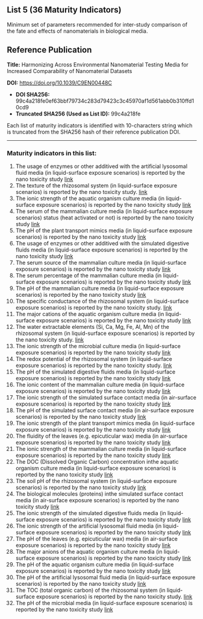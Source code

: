 ## List 5 (36 Maturity Indicators)

Minimum set of parameters recommended for inter-study comparison of the fate and effects of nanomaterials in biological media.

## Reference Publication

**Title:** Harmonizing Across Environmental Nanomaterial Testing Media for Increased Comparability of Nanomaterial Datasets

**DOI:** https://doi.org/10.1039/C9EN00448C

* **DOI SHA256:** 99c4a218fe0ef63bbf79734c283d79423c3c45970af1d561abb0b310ffd10cd9
* **Truncated SHA256 (Used as List ID):** 99c4a218fe

Each list of maturity indicators is identified with 10-characters string which is truncated from the SHA256 hash of their reference publication DOI.

--------------------

### Maturity indicators in this list:

1. The usage of enzymes or other additived with the artificial lysosomal fluid media (in liquid-surface exposure scenarios) is reported by the nano toxicity study [link](https://github.com/ammar257ammar/NanoMaturityIndicators/blob/main/05-99c4a218fe/MI-R1.3-99c4a218fe-LS_ALF_MEDIA_ADDITIVES.md)
1. The texture of the rhizosomal system (in liquid-surface exposure scenarios) is reported by the nano toxicity study. [link](https://github.com/ammar257ammar/NanoMaturityIndicators/blob/main/05-99c4a218fe/MI-R1.3-99c4a218fe-LS_RHIZOSOMAL_TEXTURE.md)
1. The ionic strength of the aquatic organism culture media (in liquid-surface exposure scenarios) is reported by the nano toxicity study [link](https://github.com/ammar257ammar/NanoMaturityIndicators/blob/main/05-99c4a218fe/MI-R1.3-99c4a218fe-LS_AQUA_MEDIA_IONIC_STRENGTH.md)
1. The serum of the mammalian culture media (in liquid-surface exposure scenarios) status (heat activated or not) is reported by the nano toxicity study [link](https://github.com/ammar257ammar/NanoMaturityIndicators/blob/main/05-99c4a218fe/MI-R1.3-99c4a218fe-LS_MAM_MEDIA_SERUM_HEAT_INACTIVATED.md)
1. The pH of the plant transport mimics media (in liquid-surface exposure scenarios) is reported by the nano toxicity study [link](https://github.com/ammar257ammar/NanoMaturityIndicators/blob/main/05-99c4a218fe/MI-R1.3-99c4a218fe-LS_PTM_MEDIA_PH.md)
1. The usage of enzymes or other additived with the simulated digestive fluids media (in liquid-surface exposure scenarios) is reported by the nano toxicity study [link](https://github.com/ammar257ammar/NanoMaturityIndicators/blob/main/05-99c4a218fe/MI-R1.3-99c4a218fe-LS_SDF_MEDIA_ADDITIVES.md)
1. The serum source of the mammalian culture media (in liquid-surface exposure scenarios) is reported by the nano toxicity study [link](https://github.com/ammar257ammar/NanoMaturityIndicators/blob/main/05-99c4a218fe/MI-R1.3-99c4a218fe-LS_MAM_MEDIA_SERUM_SOURCE.md)
1. The serum percentage of the mammalian culture media (in liquid-surface exposure scenarios) is reported by the nano toxicity study [link](https://github.com/ammar257ammar/NanoMaturityIndicators/blob/main/05-99c4a218fe/MI-R1.3-99c4a218fe-LS_MAM_MEDIA_SERUM_PERCENTAGE.md)
1. The pH of the mammalian culture media (in liquid-surface exposure scenarios) is reported by the nano toxicity study [link](https://github.com/ammar257ammar/NanoMaturityIndicators/blob/main/05-99c4a218fe/MI-R1.3-99c4a218fe-LS_MAM_MEDIA_PH.md)
1. The specific conductance of the rhizosomal system (in liquid-surface exposure scenarios) is reported by the nano toxicity study. [link](https://github.com/ammar257ammar/NanoMaturityIndicators/blob/main/05-99c4a218fe/MI-R1.3-99c4a218fe-LS_RHIZOSOMAL_SPECIFIC_CONDUCTANCE.md)
1. The major cations of the aquatic organism culture media (in liquid-surface exposure scenarios) is reported by the nano toxicity study [link](https://github.com/ammar257ammar/NanoMaturityIndicators/blob/main/05-99c4a218fe/MI-R1.3-99c4a218fe-LS_AQUA_MEDIA_MAJOR_CATIONS.md)
1. The water extractable elements (Si, Ca, Mg, Fe, Al, Mn) of the rhizosomal system (in liquid-surface exposure scenarios) is reported by the nano toxicity study. [link](https://github.com/ammar257ammar/NanoMaturityIndicators/blob/main/05-99c4a218fe/MI-R1.3-99c4a218fe-LS_RHIZOSOMAL_EXTRACTABLE_ELEMENTS.md)
1. The ionic strength of the microbial culture media (in liquid-surface exposure scenarios) is reported by the nano toxicity study [link](https://github.com/ammar257ammar/NanoMaturityIndicators/blob/main/05-99c4a218fe/MI-R1.3-99c4a218fe-LS_MICROBIAL_MEDIA_IONIC_STRENGTH.md)
1. The redox potential of the rhizosomal system (in liquid-surface exposure scenarios) is reported by the nano toxicity study. [link](https://github.com/ammar257ammar/NanoMaturityIndicators/blob/main/05-99c4a218fe/MI-R1.3-99c4a218fe-LS_RHIZOSOMAL_REDOX_POTENTIAL.md)
1. The pH of the simulated digestive fluids media (in liquid-surface exposure scenarios) is reported by the nano toxicity study [link](https://github.com/ammar257ammar/NanoMaturityIndicators/blob/main/05-99c4a218fe/MI-R1.3-99c4a218fe-LS_SDF_MEDIA_PH.md)
1. The ionic content of the mammalian culture media (in liquid-surface exposure scenarios) is reported by the nano toxicity study [link](https://github.com/ammar257ammar/NanoMaturityIndicators/blob/main/05-99c4a218fe/MI-R1.3-99c4a218fe-LS_MAM_MEDIA_IONIC_CONTENT.md)
1. The ionic strength of the simulated surface contact media (in air-surface exposure scenarios) is reported by the nano toxicity study [link](https://github.com/ammar257ammar/NanoMaturityIndicators/blob/main/05-99c4a218fe/MI-R1.3-99c4a218fe-AS_SSC_MEDIA_IONIC_STRENGTH.md)
1. The pH of the simulated surface contact media (in air-surface exposure scenarios) is reported by the nano toxicity study [link](https://github.com/ammar257ammar/NanoMaturityIndicators/blob/main/05-99c4a218fe/MI-R1.3-99c4a218fe-AS_SSC_MEDIA_PH.md)
1. The ionic strength of the plant transport mimics media (in liquid-surface exposure scenarios) is reported by the nano toxicity study [link](https://github.com/ammar257ammar/NanoMaturityIndicators/blob/main/05-99c4a218fe/MI-R1.3-99c4a218fe-LS_PTM_MEDIA_IONIC_STRENGTH.md)
1. The fluidity of the leaves (e.g. epicuticular wax) media (in air-surface exposure scenarios) is reported by the nano toxicity study [link](https://github.com/ammar257ammar/NanoMaturityIndicators/blob/main/05-99c4a218fe/MI-R1.3-99c4a218fe-AS_LEAVES_MEDIA_FLUIDITY.md)
1. The ionic strength of the mammalian culture media (in liquid-surface exposure scenarios) is reported by the nano toxicity study [link](https://github.com/ammar257ammar/NanoMaturityIndicators/blob/main/05-99c4a218fe/MI-R1.3-99c4a218fe-LS_MAM_MEDIA_IONIC_STRENGTH.md)
1. The DOC (Dissolved Organic Carbon) concentration inthe aquatic organism culture media (in liquid-surface exposure scenarios) is reported by the nano toxicity study [link](https://github.com/ammar257ammar/NanoMaturityIndicators/blob/main/05-99c4a218fe/MI-R1.3-99c4a218fe-LS_AQUA_MEDIA_DOC.md)
1. The soil pH of the rhizosomal system (in liquid-surface exposure scenarios) is reported by the nano toxicity study [link](https://github.com/ammar257ammar/NanoMaturityIndicators/blob/main/05-99c4a218fe/MI-R1.3-99c4a218fe-LS_RHIZOSOMAL_SOIL_PH.md)
1. The  biological molecules (proteins) inthe simulated surface contact media (in air-surface exposure scenarios) is reported by the nano toxicity study [link](https://github.com/ammar257ammar/NanoMaturityIndicators/blob/main/05-99c4a218fe/MI-R1.3-99c4a218fe-AS_SSC_MEDIA_BIO_MOLECULES.md)
1. The ionic strength of the simulated digestive fluids media (in liquid-surface exposure scenarios) is reported by the nano toxicity study [link](https://github.com/ammar257ammar/NanoMaturityIndicators/blob/main/05-99c4a218fe/MI-R1.3-99c4a218fe-LS_SDF_MEDIA_IONIC_STRENGTH.md)
1. The ionic strength of the artificial lysosomal fluid media (in liquid-surface exposure scenarios) is reported by the nano toxicity study [link](https://github.com/ammar257ammar/NanoMaturityIndicators/blob/main/05-99c4a218fe/MI-R1.3-99c4a218fe-LS_ALF_MEDIA_IONIC_STRENGTH.md)
1. The pH of the leaves (e.g. epicuticular wax) media (in air-surface exposure scenarios) is reported by the nano toxicity study [link](https://github.com/ammar257ammar/NanoMaturityIndicators/blob/main/05-99c4a218fe/MI-R1.3-99c4a218fe-AS_LEAVES_MEDIA_PH.md)
1. The major anions of the aquatic organism culture media (in liquid-surface exposure scenarios) is reported by the nano toxicity study [link](https://github.com/ammar257ammar/NanoMaturityIndicators/blob/main/05-99c4a218fe/MI-R1.3-99c4a218fe-LS_AQUA_MEDIA_MAJOR_ANIONS.md)
1. The pH of the aquatic organism culture media (in liquid-surface exposure scenarios) is reported by the nano toxicity study [link](https://github.com/ammar257ammar/NanoMaturityIndicators/blob/main/05-99c4a218fe/MI-R1.3-99c4a218fe-LS_AQUA_MEDIA_PH.md)
1. The pH of the artificial lysosomal fluid media (in liquid-surface exposure scenarios) is reported by the nano toxicity study [link](https://github.com/ammar257ammar/NanoMaturityIndicators/blob/main/05-99c4a218fe/MI-R1.3-99c4a218fe-LS_ALF_MEDIA_PH.md)
1. The TOC (total organic carbon) of the rhizosomal system (in liquid-surface exposure scenarios) is reported by the nano toxicity study. [link](https://github.com/ammar257ammar/NanoMaturityIndicators/blob/main/05-99c4a218fe/MI-R1.3-99c4a218fe-LS_RHIZOSOMAL_TOC.md)
1. The pH of the microbial media (in liquid-surface exposure scenarios) is reported by the nano toxicity study [link](https://github.com/ammar257ammar/NanoMaturityIndicators/blob/main/05-99c4a218fe/MI-R1.3-99c4a218fe-LS_MICROBIAL_MEDIA_PH.md)
